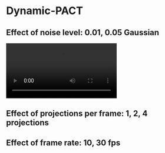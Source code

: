 # Dynamic-PACT
## Effect of noise level: 0.01, 0.05 Gaussian
![](output-noise-compare.mp4)

## Effect of projections per frame: 1, 2, 4 projections

## Effect of frame rate: 10, 30 fps